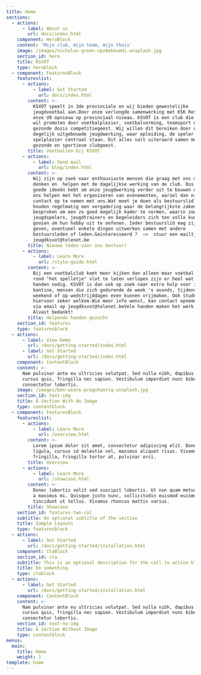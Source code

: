 ```yaml
---
title: Home
sections:
  - actions:
      - label: About us
        url: docs/index.html
    component: HeroBlock
    content: 'Mijn club, mijn team, mijn thuis'
    image: /images/nicholas-green-npz8akkumdi-unsplash.jpg
    section_id: hero
    title: KSVOT
    type: heroblock
  - component: FeaturesBlock
    featureslist:
      - actions:
          - label: Get Started
            url: docs/index.html
        content: >-
          KSVOT speelt in 3de provinciale en wij bieden gewestelijke
          jeugdvoetbal aan.Door onze verlengde samenwerking met KSK Retie spelen
          onze U9 opnieuw op provinciaal niveau. KSVOT is een club die voetbal
          wil promoten door voetbalplezier, voetbalvorming, teamsport en een
          gezonde dosis competitiegeest. Wij willen dit bereiken door een
          degelijk uitgebouwde jeugdwerking, waar opleiding, de speler en zijn
          spelplezier centraal staan. Dit alles valt uiteraard samen met een
          gezonde en sportieve clubgeest.
        title: Voetballen bij KSVOT
      - actions:
          - label: Send mail
            url: blog/index.html
        content: >-
          Wij zijn op zoek naar enthousiaste mensen die graag met ons mee willen
          denken en  helpen met de dagelijkse werking van de club. Dus als je
          goede ideeën hebt om onze jeugdwerking verder uit te bouwen of je wilt
          ons helpen met het organiseren van evenementen, aarzel dan niet om
          contact op te nemen met ons.Wat moet je doen als bestuurslid? Wel, wij
          houden regelmatig een vergadering waar de belangrijkste zaken worden
          besproken om een zo goed mogelijk kader te vormen, waarin zowel
          jeugdspelers, jeugdtrainers en begeleiders zich ten volle kunnen
          gooien om hun hobby uit te oefenen. Ieder bestuurslid mag zijn mening
          geven, eventueel enkele dingen uitwerken samen met andere
          bestuursleden of leden.Geïnteresseerd ?  –>  stuur een mailtje naar
          jeugdksvot@telenet.be
        title: Nieuwe leden voor ons bestuur!
      - actions:
          - label: Learn More
            url: /style-guide.html
        content: >-
          Bij een voetbalclub komt meer kijken dan alleen maar voetbal. Om alles
          rond "het spelletje" vlot te laten verlopen zijn er heel wat helpende
          handen nodig. KSVOT is dan ook op zoek naar extra hulp voor in de
          kantine, mensen die zich gedurende de week 's avonds, tijdens het
          weekend of op wedstrijddagen even kunnen vrijmaken. Ook studenten zijn
          hiervoor zeker welkom.Wie meer info wenst, kan contact opnemen met ons
          via email op jeugdksvot@telenet.beVele handen maken het werk lichter.
          Alvast bedankt!
        title: Helpende handen gezocht
    section_id: features
    type: featuresblock
  - actions:
      - label: View Demo
        url: /docs/getting-started/index.html
      - label: Get Started
        url: /docs/getting-started/index.html
    component: ContentBlock
    content: >-
      Nam pulvinar ante eu ultricies volutpat. Sed nulla nibh, dapibus sit amet
      cursus quis, fringilla nec sapien. Vestibulum imperdiet nunc bibendum
      consectetur lobortis.
    image: /images/ben-wiens-pregskqnriq-unsplash.jpg
    section_id: text-img
    title: A Section With An Image
    type: contentblock
  - component: FeaturesBlock
    featureslist:
      - actions:
          - label: Learn More
            url: /overview.html
        content: >-
          Lorem ipsum dolor sit amet, consectetur adipiscing elit. Donec nisl
          ligula, cursus id molestie vel, maximus aliquet risus. Vivamus in nibh
          fringilla, fringilla tortor at, pulvinar orci.
        title: Overview
      - actions:
          - label: Learn More
            url: /showcase.html
        content: >-
          Donec lobortis velit sed suscipit lobortis. Ut non quam metus. Nullam
          a maximus mi. Quisque justo nunc, sollicitudin euismod euismod at,
          tincidunt ut tellus. Vivamus rhoncus mattis varius.
        title: Showcase
    section_id: features-two-col
    subtitle: An optional subtitle of the section
    title: Sample Layouts
    type: featuresblock
  - actions:
      - label: Get Started
        url: /docs/getting-started/installation.html
    component: CtaBlock
    section_id: cta
    subtitle: This is an optional description for the call to action block.
    title: Do something
    type: ctablock
  - actions:
      - label: Get Started
        url: /docs/getting-started/installation.html
    component: ContentBlock
    content: >-
      Nam pulvinar ante eu ultricies volutpat. Sed nulla nibh, dapibus sit amet
      cursus quis, fringilla nec sapien. Vestibulum imperdiet nunc bibendum
      consectetur lobortis.
    section_id: text-no-img
    title: A Section Without Image
    type: contentblock
menus:
  main:
    title: Home
    weight: 1
template: home
---
```


